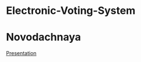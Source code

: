 # Electronic-Voting-System
# Novodachnaya

[Presentation](https://docs.google.com/presentation/d/1QOtsOIvW10l-f6M35vROrsyEvKoxlEZh)
